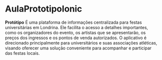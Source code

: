 # AulaPrototipoIonic
**Protótipo**
É uma plataforma de informações centralizada para festas universitárias em Londrina. Ele facilita o acesso a detalhes importantes, como os organizadores do evento, os artistas que se apresentarão, os preços dos ingressos e os pontos de venda autorizados. O aplicativo é direcionado principalmente para universitários e suas associações atléticas, visando oferecer uma solução conveniente para acompanhar e participar das festas locais.
